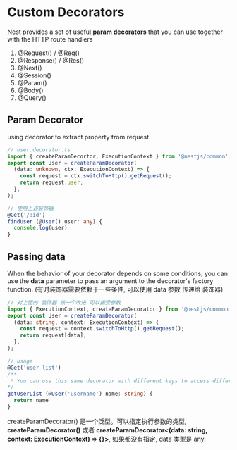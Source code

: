 # Custom Decorators

Nest provides a set of useful **param decorators** that you can use together with the HTTP route handlers

1. @Request() / @Req()
2. @Response() / @Res()
3. @Next()
4. @Session()
5. @Param()
6. @Body()
7. @Query()

## Param Decorator

using decorator to extract property from request.

```ts
// user.decorator.ts
import { createParamDecortor, ExecutionContext } from '@nestjs/common';
export const User = createParamDecorator(
  (data: unknown, ctx: ExecutionContext) => {
    const request = ctx.switchToHttp().getRequest();
    return request.user;
  },
);

// 使用上述装饰器
@Get('/:id')
findUser (@User() user: any) {
  console.log(user)
}
```

## Passing data

When the behavior of your decorator depends on some conditions, you can use the **data** parameter to
pass an argument to the decorator's factory function.
(有时装饰器需要依赖于一些条件, 可以使用 data 参数 传递给 装饰器)

```ts
// 对上面的 装饰器 做一个改进 可以接受参数
import { ExecutionContext, createParamDecorator } from '@nestjs/common';
export const User = createParamDecorator(
  (data: string, context: ExecutionContext) => {
    const request = context.switchToHttp().getRequest();
    return request[data];
  },
);

// usage
@Get('user-list')
/**
 * You can use this same decorator with different keys to access different properties.
*/
getUserList (@User('username') name: string) {
  return name
}
```

createParamDecorator<T>() 是一个泛型。可以指定执行参数的类型, **createParamDecorator<string>()** 或者
**createParamDecorator<(data: string, context: ExecutionContext) => {}>**, 如果都没有指定, data 类型是 any.
